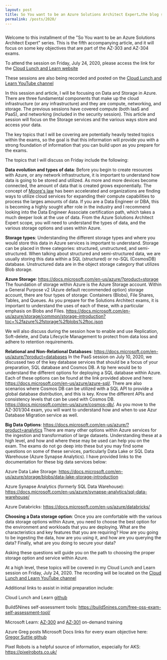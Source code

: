 ```yaml
---
layout: post
title: So You want to be an Azure Solutions Architect Expert…the blog series...Data and Storage
permalink: /posts/2020/
---
```


<!-- wp:image {"align":"center","id":689,"sizeSlug":"large"} -->
<div class="wp-block-image"><figure class="aligncenter size-large"><img src="https://captainhyperscaler.files.wordpress.com/2020/06/cll-azure-solution-architect-poster.jpg?w=1024" alt="" class="wp-image-689"/></figure></div>
<!-- /wp:image -->

<!-- wp:paragraph -->
<p>Welcome to this installment of the "So You want to be an Azure Solutions Architect Expert" series. This is the fifth accompanying article, and it will focus on some key objectives that are part of the AZ-303 and AZ-304 exams.</p>
<!-- /wp:paragraph -->

<!-- wp:paragraph -->
<p>To attend the session on Friday, July 24, 2020, please access the link for the <a rel="noreferrer noopener" href="https://www.cloudlunchlearn.com/" target="_blank">Cloud Lunch and Learn website</a></p>
<!-- /wp:paragraph -->

<!-- wp:paragraph -->
<p>These sessions are also being recorded and posted on the <a rel="noreferrer noopener" href="https://www.youtube.com/channel/UCHZeZzSlTtmfgPozIq8J2Kw" target="_blank">Cloud Lunch and Learn YouTube channel</a></p>
<!-- /wp:paragraph -->

<!-- wp:paragraph -->
<p>In this session and article, I will be focusing on Data and Storage in Azure. There are three fundamental components that make up the cloud infrastructure (or any infrastructure) and they are compute, networking, and storage.  The previous sessions have covered compute (both IaaS and PaaS), and networking (included in the security session).  This article and session will focus on the Storage services and the various ways store and access your data.</p>
<!-- /wp:paragraph -->

<!-- wp:paragraph -->
<p>The key topics that I will be covering are potentially heavily tested topics within the exams, so the goal is that this information will provide you with a strong foundation of information that you can build upon as you prepare for the exams.</p>
<!-- /wp:paragraph -->

<!-- wp:paragraph -->
<p>The topics that I will discuss on Friday include the following:</p>
<!-- /wp:paragraph -->

<!-- wp:paragraph -->
<p><strong>Data evolution and types of data</strong>: Before you begin to create resources with Azure, or any network infrastructure, it is important to understand how data is going to be stored and utilized.  As more and more devices become connected, the amount of data that is created grows exponentially. The concept of <a rel="noreferrer noopener" href="https://en.wikipedia.org/wiki/Moore%27s_law" target="_blank">Moore's law</a> has been accelerated and organizations are finding ways to utilize cloud services for expanding their compute capabilities to process the larges amounts of data.  If you are a Data Engineer or DBA, this is becoming a highly sought after role in the industry and I recommend looking into the Data Engineer Associate certification path, which takes a much deeper look at the use of data.  From the Azure Solutions Architect Expert scope, you will need to understand the types of data, and the various storage options and uses within Azure.</p>
<!-- /wp:paragraph -->

<!-- wp:paragraph -->
<p><strong>Storage types</strong>: Understanding the different storage types and where you would store this data in Azure services is important to understand.  Storage can be placed in three categories: structured, unstructured, and semi-structured.  When talking about structured and semi-structured data, we are usually storing this data within a SQL (structured) or no-SQL (CosmosDB) database.  Unstructured data are in the object storage category that utilizes Blob storage.</p>
<!-- /wp:paragraph -->

<!-- wp:paragraph -->
<p><strong>Azure Storage</strong>: <a rel="noreferrer noopener" href="https://docs.microsoft.com/en-us/azure/?product=storage" target="_blank">https://docs.microsoft.com/en-us/azure/?product=storage</a> The foundation of storage within Azure is the Azure Storage account.  Within a General Purpose v2 (Azure default recommended option) storage account, there are four types of storage: Containers (Blobs), File Shares, Tables, and Queues.  As you prepare for the Solutions Architect exams, it is important to understand the uses of each of these, with a particular emphasis on Blobs and Files. <a rel="noreferrer noopener" href="https://docs.microsoft.com/en-us/azure/storage/common/storage-introduction?toc=%2fazure%2fstorage%2fblobs%2ftoc.json" target="_blank">https://docs.microsoft.com/en-us/azure/storage/common/storage-introduction?toc=%2fazure%2fstorage%2fblobs%2ftoc.json</a></p>
<!-- /wp:paragraph -->

<!-- wp:paragraph -->
<p>We will also discuss during the session how to enable and use Replication, Soft-delete, and Data Lifecycle Management to protect from data loss and adhere to retention requirements.</p>
<!-- /wp:paragraph -->

<!-- wp:paragraph -->
<p><strong>Relational and Non-Relational Databases</strong>: <a rel="noreferrer noopener" href="https://docs.microsoft.com/en-us/azure/?product=databases" target="_blank">https://docs.microsoft.com/en-us/azure/?product=databases</a> In the PaaS session on July 10, 2020, we discussed two of the key database services that should be a focus of your preparation, SQL database and Cosmos DB. A tip here would be to understand the different options for deploying a SQL database within Azure.  Each of these options can be found at the link provided above and here: <a rel="noreferrer noopener" href="https://docs.microsoft.com/en-us/azure/azure-sql/" target="_blank">https://docs.microsoft.com/en-us/azure/azure-sql/</a>.  There are also scenarios where Cosmos DB can be utilized with a SQL API to provide a global database distribution, and this is key.  Know the different APIs and consistency levels that can be used with Cosmos DB. <a rel="noreferrer noopener" href="https://docs.microsoft.com/en-us/azure/cosmos-db/" target="_blank">https://docs.microsoft.com/en-us/azure/cosmos-db/</a>.  As you move to the AZ-301/304 exam, you will want to understand how and when to use Azur Database Migration service as well.</p>
<!-- /wp:paragraph -->

<!-- wp:paragraph -->
<p><strong>Big Data Options</strong>: <a rel="noreferrer noopener" href="https://docs.microsoft.com/en-us/azure/?product=analytics" target="_blank">https://docs.microsoft.com/en-us/azure/?product=analytics</a>  There are many other options within Azure services for the ingestion and transformation of large datasets.  Understanding these at a high level, and how and where these may be used can help you on the exam.  The exams do not go deep into these but you may find some questions on some of these services, particularly Data Lake or SQL Data Warehouse (Azure Synapse Analytics).  I have provided links to the documentation for these big data services below:</p>
<!-- /wp:paragraph -->

<!-- wp:paragraph -->
<p>Azure Data Lake Storage: <a rel="noreferrer noopener" href="https://docs.microsoft.com/en-us/azure/storage/blobs/data-lake-storage-introduction" target="_blank">https://docs.microsoft.com/en-us/azure/storage/blobs/data-lake-storage-introduction</a></p>
<!-- /wp:paragraph -->

<!-- wp:paragraph -->
<p>Azure Synapse Analytics (formerly SQL Data Warehouse): <a href="https://docs.microsoft.com/en-us/azure/synapse-analytics/sql-data-warehouse/" target="_blank" rel="noreferrer noopener">https://docs.microsoft.com/en-us/azure/synapse-analytics/sql-data-warehouse/</a></p>
<!-- /wp:paragraph -->

<!-- wp:paragraph -->
<p>Azure Databricks: <a href="https://docs.microsoft.com/en-us/azure/databricks/" target="_blank" rel="noreferrer noopener">https://docs.microsoft.com/en-us/azure/databricks/</a></p>
<!-- /wp:paragraph -->

<!-- wp:paragraph -->
<p><strong>Choosing a Data storage option</strong>: Once you are comfortable with the various data storage options within Azure, you need to choose the best option for the environment and workloads that you are deploying.  What are the characteristics and key features that you are requiring? How are you going to be ingesting the data, how are you using it, and how are you querying the data?  Finally, what are you doing to secure your data? </p>
<!-- /wp:paragraph -->

<!-- wp:paragraph -->
<p>Asking these questions will guide you on the path to choosing the proper storage option and service within Azure.</p>
<!-- /wp:paragraph -->

<!-- wp:paragraph -->
<p>At a high level, these topics will be covered in my Cloud Lunch and Learn session on Friday, July 24, 2020. The recording will be located on the <a rel="noreferrer noopener" href="https://www.youtube.com/channel/UCHZeZzSlTtmfgPozIq8J2Kw" target="_blank">Cloud Lunch and Learn YouTube channel</a></p>
<!-- /wp:paragraph -->

<!-- wp:paragraph -->
<p>Additional links to assist in initial preparation include:</p>
<!-- /wp:paragraph -->

<!-- wp:paragraph -->
<p>Cloud Lunch and Learn <a rel="noreferrer noopener" href="https://github.com/Cloud-Lunch-and-Learn/Cloud-Lunch-and-Learn-Sessions" target="_blank">github</a></p>
<!-- /wp:paragraph -->

<!-- wp:paragraph -->
<p>Build5Nines self-assessment tools: <a rel="noreferrer noopener" href="https://build5nines.com/free-oss-exam-self-assessment-tool/" target="_blank">https://build5nines.com/free-oss-exam-self-assessment-tool/</a></p>
<!-- /wp:paragraph -->

<!-- wp:paragraph -->
<p>Microsoft Learn: <a rel="noreferrer noopener" href="https://docs.microsoft.com/en-us/learn/certifications/exams/az-300?wt.mc_id=learningredirect_certs-web-wwl" target="_blank">AZ-300</a> and <a rel="noreferrer noopener" href="https://docs.microsoft.com/en-us/learn/certifications/exams/az-301?wt.mc_id=learningredirect_certs-web-wwl" target="_blank">AZ-301</a> on-demand training</p>
<!-- /wp:paragraph -->

<!-- wp:paragraph -->
<p>Azure Greg posts Microsoft Docs links for every exam objective here: <a rel="noreferrer noopener" href="https://github.com/gsuttie/AzureResources/tree/master/Exams" target="_blank">Gregor Suttie github</a></p>
<!-- /wp:paragraph -->

<!-- wp:paragraph -->
<p>Pixel Robots is a helpful source of information, especially for AKS: <a rel="noreferrer noopener" href="https://pixelrobots.co.uk/" target="_blank">https://pixelrobots.co.uk/</a></p>
<!-- /wp:paragraph -->